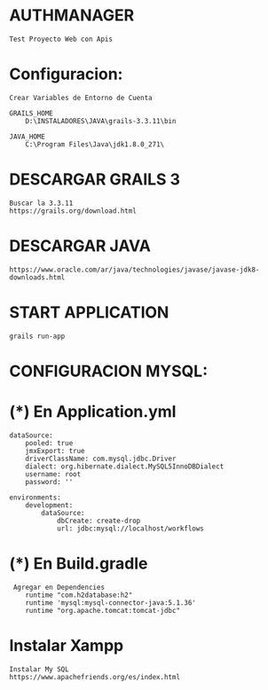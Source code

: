 # AUTHMANAGER
    Test Proyecto Web con Apis

# Configuracion:
    Crear Variables de Entorno de Cuenta 
    
    GRAILS_HOME
        D:\INSTALADORES\JAVA\grails-3.3.11\bin

    JAVA_HOME
        C:\Program Files\Java\jdk1.8.0_271\

# DESCARGAR GRAILS 3
    Buscar la 3.3.11
    https://grails.org/download.html

# DESCARGAR JAVA
    https://www.oracle.com/ar/java/technologies/javase/javase-jdk8-downloads.html

# START APPLICATION
    grails run-app

# CONFIGURACION MYSQL:
# (*) En Application.yml

    dataSource:
        pooled: true
        jmxExport: true
        driverClassName: com.mysql.jdbc.Driver
        dialect: org.hibernate.dialect.MySQL5InnoDBDialect
        username: root
        password: ''

    environments:
        development:
            dataSource:
                dbCreate: create-drop
                url: jdbc:mysql://localhost/workflows
            
# (*) En Build.gradle
     Agregar en Dependencies
        runtime "com.h2database:h2"
        runtime 'mysql:mysql-connector-java:5.1.36'
        runtime "org.apache.tomcat:tomcat-jdbc"

# Instalar Xampp
    Instalar My SQL
    https://www.apachefriends.org/es/index.html
